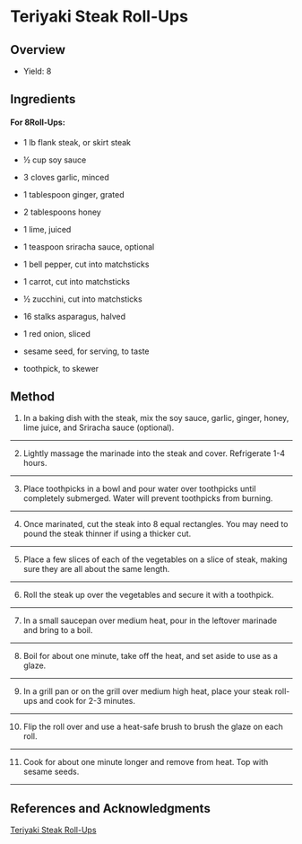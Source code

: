 # Teriyaki Steak Roll-Ups

## Overview

- Yield: 8

## Ingredients

#### For 8Roll-Ups:

- 1 lb flank steak, or skirt steak

- ½ cup soy sauce

- 3 cloves garlic, minced

- 1 tablespoon ginger, grated

- 2 tablespoons honey

- 1 lime, juiced

- 1 teaspoon sriracha sauce, optional

- 1 bell pepper, cut into matchsticks

- 1 carrot, cut into matchsticks

- ½ zucchini, cut into matchsticks

- 16 stalks asparagus, halved

- 1 red onion, sliced

- sesame seed, for serving, to taste

- toothpick, to skewer

## Method

1. In a baking dish with the steak, mix the soy sauce, garlic, ginger, honey, lime juice, and Sriracha sauce (optional).
---

2. Lightly massage the marinade into the steak and cover. Refrigerate 1-4 hours.
---

3. Place toothpicks in a bowl and pour water over toothpicks until completely submerged. Water will prevent toothpicks from burning.
---

4. Once marinated, cut the steak into 8 equal rectangles. You may need to pound the steak thinner if using a thicker cut.
---

5. Place a few slices of each of the vegetables on a slice of steak, making sure they are all about the same length.
---

6. Roll the steak up over the vegetables and secure it with a toothpick.
---

7. In a small saucepan over medium heat, pour in the leftover marinade and bring to a boil.
---

8. Boil for about one minute, take off the heat, and set aside to use as a glaze.
---

9. In a grill pan or on the grill over medium high heat, place your steak roll-ups and cook for 2-3 minutes.
---

10. Flip the roll over and use a heat-safe brush to brush the glaze on each roll.
---

11. Cook for about one minute longer and remove from heat. Top with sesame seeds.
---

## References and Acknowledgments

[Teriyaki Steak Roll-Ups](https://tasty.co/recipe/teriyaki-steak-roll-ups)
